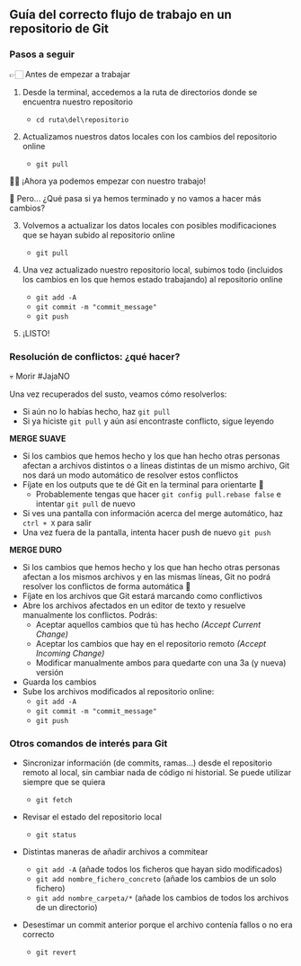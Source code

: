 ## Guía del correcto flujo de trabajo en un repositorio de Git

### Pasos a seguir

👉🏻 Antes de empezar a trabajar

1. Desde la terminal, accedemos a la ruta de directorios donde se encuentra nuestro repositorio 
    - `cd ruta\del\repositorio`

2. Actualizamos nuestros datos locales con los cambios del repositorio online
    - `git pull`

👏🏻 ¡Ahora ya podemos empezar con nuestro trabajo!<br>

🤔 Pero... ¿Qué pasa si ya hemos terminado y no vamos a hacer más cambios? 

3. Volvemos a actualizar los datos locales con posibles modificaciones que se hayan subido al repositorio online
    - `git pull`

4. Una vez actualizado nuestro repositorio local, subimos todo (incluidos los cambios en los que hemos estado trabajando) al repositorio online
    - `git add -A`
    - `git commit -m "commit_message"`
    - `git push`

5. ¡LISTO!

### Resolución de conflictos: ¿qué hacer?

💀 Morir #JajaNO 

Una vez recuperados del susto, veamos cómo resolverlos:

- Si aún no lo habías hecho, haz `git pull` 
- Si ya hiciste `git pull` y aún así encontraste conflicto, sigue leyendo

**MERGE SUAVE**
- Si los cambios que hemos hecho y los que han hecho otras personas afectan a archivos distintos o a líneas distintas de un mismo archivo, Git nos dará un modo automático de resolver estos conflictos 
- Fíjate en los outputs que te dé Git en la terminal para orientarte 👀 
    - Probablemente tengas que hacer `git config pull.rebase false` e intentar `git pull` de nuevo
- Si ves una pantalla con información acerca del merge automático, haz `ctrl + X` para salir
- Una vez fuera de la pantalla, intenta hacer push de nuevo `git push`

**MERGE DURO**
- Si los cambios que hemos hecho y los que han hecho otras personas afectan a los mismos archivos y en las mismas líneas, Git no podrá resolver los conflictos de forma automática 🥹
- Fíjate en los archivos que Git estará marcando como conflictivos
- Abre los archivos afectados en un editor de texto y resuelve manualmente los conflictos. Podrás:
    - Aceptar aquellos cambios que tú has hecho *(Accept Current Change)*
    - Aceptar los cambios que hay en el repositorio remoto *(Accept Incoming Change)*
    - Modificar manualmente ambos para quedarte con una 3a (y nueva) versión
- Guarda los cambios
- Sube los archivos modificados al repositorio online:
    - `git add -A`
    - `git commit -m "commit_message"`
    -  `git push`


### Otros comandos de interés para Git

- Sincronizar información (de commits, ramas…) desde el repositorio remoto al local, sin cambiar nada de código ni historial. Se puede utilizar siempre que se quiera
    - `git fetch`

- Revisar el estado del repositorio local
    - `git status`

- Distintas maneras de añadir archivos a commitear
    - `git add -A` (añade todos los ficheros que hayan sido modificados)
    - `git add nombre_fichero_concreto` (añade los cambios de un solo fichero)
    - `git add nombre_carpeta/*` (añade los cambios de todos los archivos de un directorio)

- Desestimar un commit anterior porque el archivo contenía fallos o no era correcto
    - `git revert`


